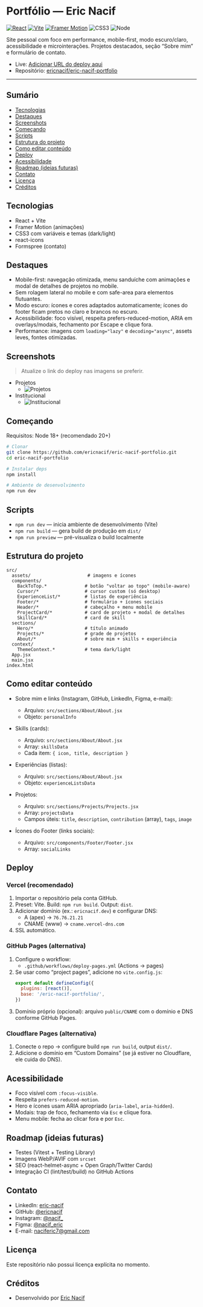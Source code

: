 # Portfólio — Eric Nacif

[![React](https://img.shields.io/badge/React-18-61DAFB?logo=react&logoColor=06172A)](https://react.dev/)
[![Vite](https://img.shields.io/badge/Vite-^5-646CFF?logo=vite&logoColor=fff)](https://vitejs.dev/)
[![Framer Motion](https://img.shields.io/badge/Framer%20Motion-Animations-FF77AA?logo=framer&logoColor=fff)](https://www.framer.com/motion/)
![CSS3](https://img.shields.io/badge/CSS3-Styles-1572B6?logo=css3&logoColor=fff)
![Node](https://img.shields.io/badge/Node.js-%E2%89%A518-339933?logo=node.js&logoColor=fff)

Site pessoal com foco em performance, mobile-first, modo escuro/claro, acessibilidade e microinterações. Projetos destacados, seção “Sobre mim” e formulário de contato.

- Live: [Adicionar URL do deploy aqui](ericnacif.netlify.app)
- Repositório: [ericnacif/eric-nacif-portfolio](https://github.com/ericnacif/eric-nacif-portfolio)

---

## Sumário
- [Tecnologias](#tecnologias)
- [Destaques](#destaques)
- [Screenshots](#screenshots)
- [Começando](#começando)
- [Scripts](#scripts)
- [Estrutura do projeto](#estrutura-do-projeto)
- [Como editar conteúdo](#como-editar-conteúdo)
- [Deploy](#deploy)
- [Acessibilidade](#acessibilidade)
- [Roadmap (ideias futuras)](#roadmap-ideias-futuras)
- [Contato](#contato)
- [Licença](#licença)
- [Créditos](#créditos)

## Tecnologias
- React + Vite
- Framer Motion (animações)
- CSS3 com variáveis e temas (dark/light)
- react-icons
- Formspree (contato)

## Destaques
- Mobile-first: navegação otimizada, menu sanduíche com animações e modal de detalhes de projetos no mobile.
- Sem rolagem lateral no mobile e com safe-area para elementos flutuantes.
- Modo escuro: ícones e cores adaptados automaticamente; ícones do footer ficam pretos no claro e brancos no escuro.
- Acessibilidade: foco visível, respeita prefers-reduced-motion, ARIA em overlays/modais, fechamento por Escape e clique fora.
- Performance: imagens com `loading="lazy"` e `decoding="async"`, assets leves, fontes otimizadas.

## Screenshots
> Atualize o link do deploy nas imagens se preferir.

- Projetos
  - ![Projetos](src/assets/project-certificafe.png)
- Institucional
  - ![Institucional](src/assets/project-engelmig.png)

## Começando
Requisitos: Node 18+ (recomendado 20+)

```bash
# Clonar
git clone https://github.com/ericnacif/eric-nacif-portfolio.git
cd eric-nacif-portfolio

# Instalar deps
npm install

# Ambiente de desenvolvimento
npm run dev
```

## Scripts
- `npm run dev` — inicia ambiente de desenvolvimento (Vite)
- `npm run build` — gera build de produção em `dist/`
- `npm run preview` — pré-visualiza o build localmente

## Estrutura do projeto
```text
src/
  assets/                     # imagens e ícones
  components/
    BackToTop.*              # botão "voltar ao topo" (mobile-aware)
    Cursor/*                 # cursor custom (só desktop)
    ExperienceList/*         # listas de experiência
    Footer/*                 # formulário + ícones sociais
    Header/*                 # cabeçalho + menu mobile
    ProjectCard/*            # card de projeto + modal de detalhes
    SkillCard/*              # card de skill
  sections/
    Hero/*                   # título animado
    Projects/*               # grade de projetos
    About/*                  # sobre mim + skills + experiência
  context/
    ThemeContext.*           # tema dark/light
  App.jsx
  main.jsx
index.html
```

## Como editar conteúdo

- Sobre mim e links (Instagram, GitHub, LinkedIn, Figma, e-mail):
  - Arquivo: `src/sections/About/About.jsx`
  - Objeto: `personalInfo`

- Skills (cards):
  - Arquivo: `src/sections/About/About.jsx`
  - Array: `skillsData`
  - Cada item: `{ icon, title, description }`

- Experiências (listas):
  - Arquivo: `src/sections/About/About.jsx`
  - Objeto: `experienceListsData`

- Projetos:
  - Arquivo: `src/sections/Projects/Projects.jsx`
  - Array: `projectsData`
  - Campos úteis: `title`, `description`, `contribution` (array), `tags`, `image`

- Ícones do Footer (links sociais):
  - Arquivo: `src/components/Footer/Footer.jsx`
  - Array: `socialLinks`

## Deploy

### Vercel (recomendado)
1. Importar o repositório pela conta GitHub.
2. Preset: Vite. Build: `npm run build`. Output: `dist`.
3. Adicionar domínio (ex.: `ericnacif.dev`) e configurar DNS:
   - A (apex) → `76.76.21.21`
   - CNAME (www) → `cname.vercel-dns.com`
4. SSL automático.

### GitHub Pages (alternativa)
1. Configure o workflow:
   - `.github/workflows/deploy-pages.yml` (Actions → pages)
2. Se usar como “project pages”, adicione no `vite.config.js`:
   ```js
   export default defineConfig({
     plugins: [react()],
     base: '/eric-nacif-portfolio/',
   })
   ```
3. Domínio próprio (opcional): arquivo `public/CNAME` com o domínio e DNS conforme GitHub Pages.

### Cloudflare Pages (alternativa)
1. Conecte o repo → configure build `npm run build`, output `dist/`.
2. Adicione o domínio em “Custom Domains” (se já estiver no Cloudflare, ele cuida do DNS).

## Acessibilidade
- Foco visível com `:focus-visible`.
- Respeita `prefers-reduced-motion`.
- Hero e ícones usam ARIA apropriado (`aria-label`, `aria-hidden`).
- Modais: trap de foco, fechamento via `Esc` e clique fora.
- Menu mobile: fecha ao clicar fora e por `Esc`.

## Roadmap (ideias futuras)
- Testes (Vitest + Testing Library)
- Imagens WebP/AVIF com `srcset`
- SEO (react-helmet-async + Open Graph/Twitter Cards)
- Integração CI (lint/test/build) no GitHub Actions

## Contato
- LinkedIn: [eric-nacif](https://www.linkedin.com/in/eric-nacif-956930324/)
- GitHub: [@ericnacif](https://github.com/ericnacif)
- Instagram: [@nacif_](https://www.instagram.com/nacif_/)
- Figma: [@nacif_eric](https://www.figma.com/@nacif_eric)
- E-mail: [naciferic7@gmail.com](mailto:naciferic7@gmail.com)

## Licença
Este repositório não possui licença explícita no momento.

## Créditos
- Desenvolvido por [Eric Nacif](https://github.com/ericnacif)
